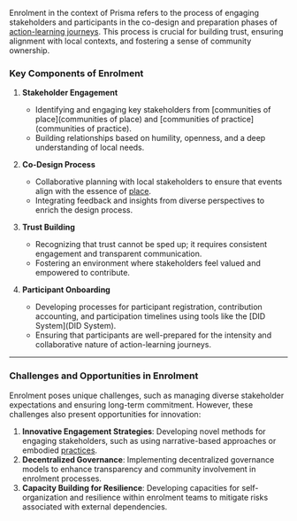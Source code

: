 Enrolment in the context of Prisma refers to the process of engaging stakeholders and participants in the co-design and preparation phases of [action-learning journeys](/patterns/action-learning%20journeys.md). This process is crucial for building trust, ensuring alignment with local contexts, and fostering a sense of community ownership.

### **Key Components of Enrolment**
1. **Stakeholder Engagement**  
   - Identifying and engaging key stakeholders from [communities of place](communities of place) and [communities of practice](communities of practice).
   - Building relationships based on humility, openness, and a deep understanding of local needs.

2. **Co-Design Process**  
   - Collaborative planning with local stakeholders to ensure that events align with the essence of [place](/glossary/Place.md).
   - Integrating feedback and insights from diverse perspectives to enrich the design process.

3. **Trust Building**  
   - Recognizing that trust cannot be sped up; it requires consistent engagement and transparent communication.
   - Fostering an environment where stakeholders feel valued and empowered to contribute.

4. **Participant Onboarding**  
   - Developing processes for participant registration, contribution accounting, and participation timelines using tools like the [DID System](DID System).
   - Ensuring that participants are well-prepared for the intensity and collaborative nature of action-learning journeys.

---

### **Challenges and Opportunities in Enrolment**
Enrolment poses unique challenges, such as managing diverse stakeholder expectations and ensuring long-term commitment. However, these challenges also present opportunities for innovation:

1. **Innovative Engagement Strategies**: Developing novel methods for engaging stakeholders, such as using narrative-based approaches or embodied [practices](practices).
2. **Decentralized Governance**: Implementing decentralized governance models to enhance transparency and community involvement in enrolment processes.
3. **Capacity Building for Resilience**: Developing capacities for self-organization and resilience within enrolment teams to mitigate risks associated with external dependencies.